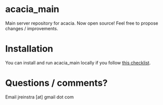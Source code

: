 # acacia_main
Main server repository for acacia. Now open source! Feel free to propose changes / improvements.

# Installation
You can install and run acacia_main locally if you follow [this checklist](https://docs.google.com/document/d/1Lfp_nyWRWy_9v1CpBQKW80yC_bF_Qg7Hm81AQwKIB5M/).

# Questions / comments?
Email jreinstra [at] gmail dot com
